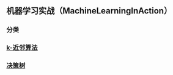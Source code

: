## 机器学习实战（MachineLearningInAction）
### 分类
### [k-近邻算法](https://github.com/coldJune/machineLearning/blob/master/MachineLearningInAction/kNN/kNN.py)
### [决策树](https://github.com/coldJune/machineLearning/blob/master/MachineLearningInAction/trees)